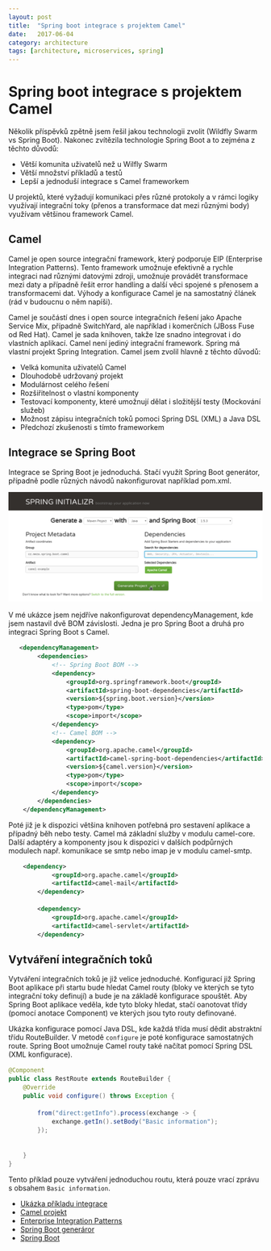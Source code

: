 ```yaml
---
layout: post
title:  "Spring boot integrace s projektem Camel"
date:   2017-06-04
category: architecture
tags: [architecture, microservices, spring]
---
```


# Spring boot integrace s projektem Camel

Několik příspěvků zpětně jsem řešil jakou technologii zvolit (Wildfly Swarm vs Spring Boot). Nakonec zvítězila technologie Spring Boot a to zejména z těchto důvodů:

* Větší komunita uživatelů než u Wilfly Swarm
* Větší množství příkladů a testů
* Lepší a jednoduší integrace s Camel frameworkem

U projektů, které vyžadují komunikaci přes různé protokoly a v rámci logiky využívají integrační toky (přenos a transformace dat mezi různými body) využívam většinou framework Camel. 

## Camel
Camel je open source integrační framework, který podporuje EIP (Enterprise Integration Patterns). Tento framework umožnuje efektivně a rychle integraci nad různými datovými zdroji, umožnuje provádět transformace mezi daty a případně řešit error handling a další věci spojené s přenosem a transformacemi dat.  Výhody a konfigurace Camel je na samostatný článek (rád v budoucnu o něm napíši). 

Camel je součástí dnes i open source integračních řešení jako Apache Service Mix, případně SwitchYard, ale například i komerčních (JBoss Fuse od Red Hat). Camel je sada knihoven, takže lze snadno integrovat i do vlastních aplikací. Camel není jediný integrační framework. Spring má vlastní projekt Spring Integration.  Camel jsem zvolil hlavně z těchto důvodů:
* Velká komunita uživatelů Camel 
* Dlouhodobě udržovaný projekt 
* Modulárnost celého řešení
* Rozšiřitelnost o vlastní komponenty
* Testovací komponenty, které umožnují dělat i složitější testy (Mockování služeb)
* Možnost zápisu integračních toků pomoci Spring DSL (XML) a Java DSL
* Předchozí zkušenosti s tímto frameworkem

## Integrace se Spring Boot
Integrace se Spring Boot je jednoduchá. Stačí využít Spring Boot generátor, případně podle různých návodů nakonfigurovat například pom.xml.

![Spring Boot generátor](/public/springboot/init.png "Spring Boot generátor")


V mé ukázce jsem nejdříve nakonfigurovat dependencyManagement, kde jsem nastavil dvě BOM závislosti. Jedna je pro Spring Boot a druhá pro integraci Spring Boot s Camel. 
```xml
   <dependencyManagement>
        <dependencies>
            <!-- Spring Boot BOM -->
            <dependency>
                <groupId>org.springframework.boot</groupId>
                <artifactId>spring-boot-dependencies</artifactId>
                <version>${spring.boot.version}</version>
                <type>pom</type>
                <scope>import</scope>
            </dependency>
            <!-- Camel BOM -->
            <dependency>
                <groupId>org.apache.camel</groupId>
                <artifactId>camel-spring-boot-dependencies</artifactId>
                <version>${camel.version}</version>
                <type>pom</type>
                <scope>import</scope>
            </dependency>
        </dependencies>
    </dependencyManagement>
```

Poté již je k dispozici většina knihoven potřebná pro sestavení aplikace a případný běh nebo testy. Camel má základní služby v modulu camel-core. Další adaptéry a komponenty jsou k dispozici v dalších podpůrných modulech např. komunikace se smtp nebo imap je v modulu camel-smtp. 

```xml
	<dependency>
            <groupId>org.apache.camel</groupId>
            <artifactId>camel-mail</artifactId>
        </dependency>

        <dependency>
            <groupId>org.apache.camel</groupId>
            <artifactId>camel-servlet</artifactId>
        </dependency>

```

## Vytváření integračních toků
Vytváření integračních toků je již velice jednoduché. Konfigurací již Spring Boot aplikace při startu bude hledat Camel routy (bloky ve kterých se tyto integrační toky definují) a bude je na základě konfigurace spouštět. Aby Spring Boot aplikace veděla, kde tyto bloky hledat, stačí oanotovat třídy (pomocí anotace Component) ve kterých jsou tyto routy definované. 

Ukázka konfigurace pomocí Java DSL, kde každá třída musí dědit abstraktní třídu RouteBuilder. V metodě `configure` je poté konfigurace samostatných route. Spring Boot umožnuje Camel routy také načítat pomocí Spring DSL (XML konfigurace).  

```java
@Component
public class RestRoute extends RouteBuilder {
    @Override
    public void configure() throws Exception {

        from("direct:getInfo").process(exchange -> {
            exchange.getIn().setBody("Basic information");
        });
         

    }
}
```
Tento příklad pouze vytváření jednoduchou routu, která pouze vrací zprávu s obsahem `Basic information`.


* [Ukázka příkladu integrace](https://github.com/vladimirmezera/camel-spring-boot)
* [Camel projekt](http://camel.apache.org/)
* [Enterprise Integration Patterns](http://www.enterpriseintegrationpatterns.com/)
* [Spring Boot generáror](http://start.spring.io/)
* [Spring Boot](https://projects.spring.io/spring-boot/)
